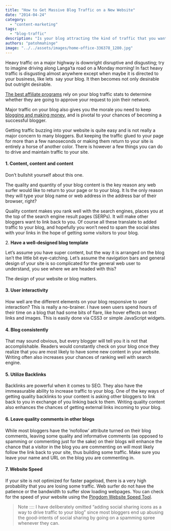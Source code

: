 ```yaml
---
title: "How to Get Massive Blog Traffic on a New Website"
date: "2014-04-24"
category: 
  - "content-marketing"
tags: 
  - "blog-traffic"
description: "Is your blog attracting the kind of traffic that you want? These tips will help you streamline your blogging practice so that you are consistently getting worthy traffic."
authors: "patohmahinge"
image: "../../assets/images/home-office-336378_1280.jpg"
---
```


Heavy traffic on a major highway is downright disruptive and disgusting; try to imagine driving along Langa’ta road on a Monday morning! In fact heavy traffic is disgusting almost anywhere except when maybe it is directed to your business, like lets  say your blog. It then becomes not only desirable but outright desirable.

[The best affiliate programs](https://mahinge.com/the-naked-truth-about-affiliate-marketing-programs/ "affiliate programs") rely on your blog traffic stats to determine whether they are going to approve your request to join their network.

Major traffic on your blog also gives you the morale you need to keep [blogging and making money](https://mahinge.com/fully-monetize-blog-kenya/ "make money blogging in kenya"), and is pivotal to your chances of becoming a successful blogger.

Getting traffic buzzing into your website is quite easy and is not really a major concern to many bloggers. But keeping the traffic glued to your page for more than a few nanoseconds or making them return to your site is entirely a horse of another color. There is however a few things you can do to drive and maintain traffic to your site.

#### **1\. Content, content and content** 

Don’t bullshit yourself about this one.

The quality and quantity of your blog content is the key reason any web surfer would like to return to your page or to your blog. It Is the only reason they will type your blog name or web address in the address bar of their browser, right?

Quality content makes you rank well with the search engines, places you at the top of the search engine result pages (SERPs). It will make other bloggers want to link back to you. Of course all these translate to added traffic to your blog, and hopefully you won’t need to spam the social sites with your links in the hope of getting some visitors to your blog.

2. **Have a well-designed blog template** 

Let’s assume you have super content, but the way it is arranged on the blog isn’t the little bit eye-catching. Let’s assume the navigation bars and general design of your site is so complicated for the general web user to understand, you see where we are headed with this?

The design of your website or blog matters.

#### 3\. User interactivity 

How well are the different elements on your blog responsive to user interaction? This is really a no-brainer. I have seen users spend hours of their time on a blog that had some bits of flare, like hover effects on text links and images. This is easily done via CSS3 or simple JavaScript widgets.

#### 4\. Blog consistently 

That may sound obvious, but every blogger will tell you it is not that accomplishable. Readers would constantly check on your blog once they realize that you are most likely to have some new content in your website. Writing often also increases your chances of ranking well with search engine.

#### 5\. Utilize Backlinks

Backlinks are powerful when it comes to SEO. They also have the immeasurable ability to increase traffic to your blog. One of the key ways of getting quality backlinks to your content is asking other bloggers to link back to you in exchange of you linking back to them. Writing quality content also enhances the chances of getting external links incoming to your blog.

#### 6\. Leave quality comments in other blogs 

While most bloggers have the ‘nofollow’ attribute turned on their blog comments, leaving some quality and informative comments (as opposed to spamming or commenting just for the sake) on their blogs will enhance the chance that a visitor in the blog you are commenting on will most likely follow the link back to your site, thus building some traffic. Make sure you leave your name and URL on the blog you are commenting in.

#### 7\. Website Speed

If your site is not optimized for faster pageload, there is a very high probability that you are losing some traffic. Web surfer do not have the patience or the bandwidth to suffer slow loading webpages. You can check for the speed of your website using the [Pingdom Website Speed Tool](https://mahinge.com/wp-content/uploads/2014/04/fpt "website speed").

> Note :::: I have deliberately omitted “adding social sharing icons as a way to drive traffic to your blog” since most bloggers end up abusing the good-intents of social sharing by going on a spamming spree whenever they can.
> 
>
